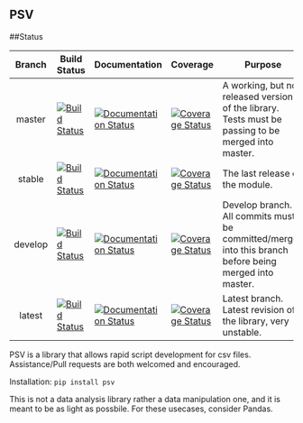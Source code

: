 PSV
----

##Status

|  Branch | Build Status                                                                                                 | Documentation                                                                                                                              | Coverage                                                                                                                                               | Purpose                                                                                                |
|:-------:|--------------------------------------------------------------------------------------------------------------|--------------------------------------------------------------------------------------------------------------------------------------------|--------------------------------------------------------------------------------------------------------------------------------------------------------|--------------------------------------------------------------------------------------------------------|
| master  | [![Build Status](https://travis-ci.org/DolphDev/PSV.svg?branch=master)](https://travis-ci.org/DolphDev/PSV)  | [![Documentation Status](https://readthedocs.org/projects/psv/badge/?version=master)](http://psv.readthedocs.io/en/latest/?badge=master)   | [![Coverage Status](https://coveralls.io/repos/github/DolphDev/PSV/badge.svg?branch=master)](https://coveralls.io/github/DolphDev/PSV?branch=master)   | A working, but not released version of the library. Tests must be passing to be merged into master.    |
| stable  | [![Build Status](https://travis-ci.org/DolphDev/PSV.svg?branch=stable)](https://travis-ci.org/DolphDev/PSV)  | [![Documentation Status](https://readthedocs.org/projects/psv/badge/?version=stable)](http://psv.readthedocs.io/en/latest/?badge=stable)   | [![Coverage Status](https://coveralls.io/repos/github/DolphDev/PSV/badge.svg?branch=stable)](https://coveralls.io/github/DolphDev/PSV?branch=stable)   | The last release of the module.                                                                        |
| develop | [![Build Status](https://travis-ci.org/DolphDev/PSV.svg?branch=develop)](https://travis-ci.org/DolphDev/PSV) | [![Documentation Status](https://readthedocs.org/projects/psv/badge/?version=develop)](http://psv.readthedocs.io/en/latest/?badge=develop) | [![Coverage Status](https://coveralls.io/repos/github/DolphDev/PSV/badge.svg?branch=develop)](https://coveralls.io/github/DolphDev/PSV?branch=develop) | Develop branch. All commits must be committed/merged into this branch before being merged into master. |
| latest | [![Build Status](https://travis-ci.org/DolphDev/PSV.svg?branch=latest)](https://travis-ci.org/DolphDev/PSV) | [![Documentation Status](https://readthedocs.org/projects/psv/badge/?version=latest)](http://psv.readthedocs.io/en/latest/?badge=latest) | [![Coverage Status](https://coveralls.io/repos/github/DolphDev/PSV/badge.svg?branch=latest)](https://coveralls.io/github/DolphDev/PSV?branch=latest) | Latest branch. Latest revision of the library, very unstable. |

PSV is a library that allows rapid script development for csv files. Assistance/Pull requests are both welcomed and encouraged.

Installation: `pip install psv`

This is not a data analysis library rather a data manipulation one, and it is meant to be as light as possbile. For these usecases, consider Pandas. 
